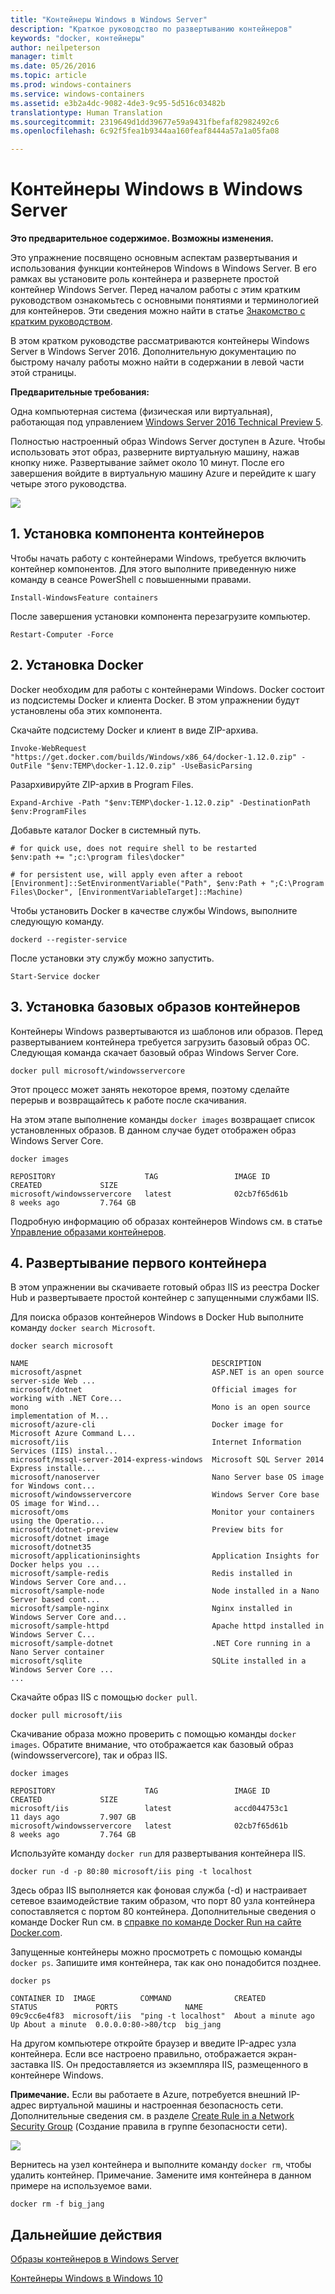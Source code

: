 ```yaml
---
title: "Контейнеры Windows в Windows Server"
description: "Краткое руководство по развертыванию контейнеров"
keywords: "docker, контейнеры"
author: neilpeterson
manager: timlt
ms.date: 05/26/2016
ms.topic: article
ms.prod: windows-containers
ms.service: windows-containers
ms.assetid: e3b2a4dc-9082-4de3-9c95-5d516c03482b
translationtype: Human Translation
ms.sourcegitcommit: 2319649d1dd39677e59a9431fbefaf82982492c6
ms.openlocfilehash: 6c92f5fea1b9344aa160feaf8444a57a1a05fa08

---
```


# Контейнеры Windows в Windows Server

**Это предварительное содержимое. Возможны изменения.**

Это упражнение посвящено основным аспектам развертывания и использования функции контейнеров Windows в Windows Server. В его рамках вы установите роль контейнера и развернете простой контейнер Windows Server. Перед началом работы с этим кратким руководством ознакомьтесь с основными понятиями и терминологией для контейнеров. Эти сведения можно найти в статье [Знакомство с кратким руководством](./quick_start.md).

В этом кратком руководстве рассматриваются контейнеры Windows Server в Windows Server 2016. Дополнительную документацию по быстрому началу работы можно найти в содержании в левой части этой страницы.

**Предварительные требования:**

Одна компьютерная система (физическая или виртуальная), работающая под управлением [Windows Server 2016 Technical Preview 5](https://www.microsoft.com/en-us/evalcenter/evaluate-windows-server-technical-preview).

Полностью настроенный образ Windows Server доступен в Azure. Чтобы использовать этот образ, разверните виртуальную машину, нажав кнопку ниже. Развертывание займет около 10 минут. После его завершения войдите в виртуальную машину Azure и перейдите к шагу четыре этого руководства. 

<a href="https://portal.azure.com/#create/Microsoft.Template/uri/https%3A%2F%2Fraw.githubusercontent.com%2FMicrosoft%2FVirtualization-Documentation%2Fmaster%2Fwindows-server-container-tools%2Fcontainers-azure-template%2Fazuredeploy.json" target="_blank">
    <img src="http://azuredeploy.net/deploybutton.png"/>
</a>

## 1. Установка компонента контейнеров

Чтобы начать работу с контейнерами Windows, требуется включить контейнер компонентов. Для этого выполните приведенную ниже команду в сеансе PowerShell с повышенными правами.

```none
Install-WindowsFeature containers
```

После завершения установки компонента перезагрузите компьютер.

```none
Restart-Computer -Force
```

## 2. Установка Docker

Docker необходим для работы с контейнерами Windows. Docker состоит из подсистемы Docker и клиента Docker. В этом упражнении будут установлены оба этих компонента.

Скачайте подсистему Docker и клиент в виде ZIP-архива.

```none
Invoke-WebRequest "https://get.docker.com/builds/Windows/x86_64/docker-1.12.0.zip" -OutFile "$env:TEMP\docker-1.12.0.zip" -UseBasicParsing
```

Разархивируйте ZIP-архив в Program Files.

```none
Expand-Archive -Path "$env:TEMP\docker-1.12.0.zip" -DestinationPath $env:ProgramFiles
```

Добавьте каталог Docker в системный путь.

```none
# for quick use, does not require shell to be restarted
$env:path += ";c:\program files\docker"

# for persistent use, will apply even after a reboot 
[Environment]::SetEnvironmentVariable("Path", $env:Path + ";C:\Program Files\Docker", [EnvironmentVariableTarget]::Machine)
```

Чтобы установить Docker в качестве службы Windows, выполните следующую команду.

```none
dockerd --register-service
```

После установки эту службу можно запустить.

```none
Start-Service docker
```

## 3. Установка базовых образов контейнеров

Контейнеры Windows развертываются из шаблонов или образов. Перед развертыванием контейнера требуется загрузить базовый образ ОС. Следующая команда скачает базовый образ Windows Server Core.

```none
docker pull microsoft/windowsservercore
```

Этот процесс может занять некоторое время, поэтому сделайте перерыв и возвращайтесь к работе после скачивания.

На этом этапе выполнение команды `docker images` возвращает список установленных образов. В данном случае будет отображен образ Windows Server Core.

```none
docker images

REPOSITORY                    TAG                 IMAGE ID            CREATED             SIZE
microsoft/windowsservercore   latest              02cb7f65d61b        8 weeks ago         7.764 GB
```

Подробную информацию об образах контейнеров Windows см. в статье [Управление образами контейнеров](../management/manage_images.md).

## 4. Развертывание первого контейнера

В этом упражнении вы скачиваете готовый образ IIS из реестра Docker Hub и развертываете простой контейнер с запущенными службами IIS.  

Для поиска образов контейнеров Windows в Docker Hub выполните команду `docker search Microsoft`.  

```none
docker search microsoft

NAME                                         DESCRIPTION
microsoft/aspnet                             ASP.NET is an open source server-side Web ...
microsoft/dotnet                             Official images for working with .NET Core...
mono                                         Mono is an open source implementation of M...
microsoft/azure-cli                          Docker image for Microsoft Azure Command L...
microsoft/iis                                Internet Information Services (IIS) instal...
microsoft/mssql-server-2014-express-windows  Microsoft SQL Server 2014 Express installe...
microsoft/nanoserver                         Nano Server base OS image for Windows cont...
microsoft/windowsservercore                  Windows Server Core base OS image for Wind...
microsoft/oms                                Monitor your containers using the Operatio...
microsoft/dotnet-preview                     Preview bits for microsoft/dotnet image
microsoft/dotnet35
microsoft/applicationinsights                Application Insights for Docker helps you ...
microsoft/sample-redis                       Redis installed in Windows Server Core and...
microsoft/sample-node                        Node installed in a Nano Server based cont...
microsoft/sample-nginx                       Nginx installed in Windows Server Core and...
microsoft/sample-httpd                       Apache httpd installed in Windows Server C...
microsoft/sample-dotnet                      .NET Core running in a Nano Server container
microsoft/sqlite                             SQLite installed in a Windows Server Core ...
...
```

Скачайте образ IIS с помощью `docker pull`.  

```none
docker pull microsoft/iis
```

Скачивание образа можно проверить с помощью команды `docker images`. Обратите внимание, что отображается как базовый образ (windowsservercore), так и образ IIS.

```none
docker images

REPOSITORY                    TAG                 IMAGE ID            CREATED             SIZE
microsoft/iis                 latest              accd044753c1        11 days ago         7.907 GB
microsoft/windowsservercore   latest              02cb7f65d61b        8 weeks ago         7.764 GB
```

Используйте команду `docker run` для развертывания контейнера IIS.

```none
docker run -d -p 80:80 microsoft/iis ping -t localhost
```

Здесь образ IIS выполняется как фоновая служба (-d) и настраивает сетевое взаимодействие таким образом, что порт 80 узла контейнера сопоставляется с портом 80 контейнера.
Дополнительные сведения о команде Docker Run см. в [справке по команде Docker Run на сайте Docker.com]( https://docs.docker.com/engine/reference/run/).


Запущенные контейнеры можно просмотреть с помощью команды `docker ps`. Запишите имя контейнера, так как оно понадобится позднее.

```none
docker ps

CONTAINER ID  IMAGE          COMMAND              CREATED             STATUS             PORTS               NAME
09c9cc6e4f83  microsoft/iis  "ping -t localhost"  About a minute ago  Up About a minute  0.0.0.0:80->80/tcp  big_jang
```

На другом компьютере откройте браузер и введите IP-адрес узла контейнера. Если все настроено правильно, отображается экран-заставка IIS. Он предоставляется из экземпляра IIS, размещенного в контейнере Windows.

**Примечание.** Если вы работаете в Azure, потребуется внешний IP-адрес виртуальной машины и настроенная безопасность сети. Дополнительные сведения см. в разделе [Create Rule in a Network Security Group]( https://azure.microsoft.com/en-us/documentation/articles/virtual-networks-create-nsg-arm-pportal/#create-rules-in-an-existing-nsg) (Создание правила в группе безопасности сети).

![](media/iis1.png)

Вернитесь на узел контейнера и выполните команду `docker rm`, чтобы удалить контейнер. Примечание. Замените имя контейнера в данном примере на используемое вами.

```none
docker rm -f big_jang
```
## Дальнейшие действия

[Образы контейнеров в Windows Server](./quick_start_images.md)

[Контейнеры Windows в Windows 10](./quick_start_windows_10.md)



<!--HONumber=Aug16_HO4-->


